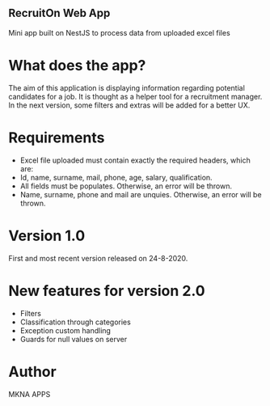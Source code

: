 ## RecruitOn Web App

Mini app built on NestJS to process data from uploaded excel files

# What does the app?

The aim of this application is displaying 
information regarding potential candidates 
for a job. It is thought as a helper tool 
for a recruitment manager.
In the next version, some filters and extras will be added
for a better UX.

# Requirements

* Excel file uploaded must contain exactly the required headers, which are:
* Id, name, surname, mail, phone, age, salary, qualification.
* All fields must be populates. Otherwise, an error will be thrown.
* Name, surname, phone and mail are unquies. Otherwise, 
an error will be thrown.

# Version 1.0

First and most recent version released on 24-8-2020.

# New features for version 2.0

* Filters
* Classification through categories
* Exception custom handling
* Guards for null values on server

# Author 

MKNA APPS



